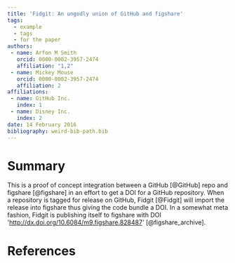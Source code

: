 ```yaml
---
title: 'Fidgit: An ungodly union of GitHub and figshare'
tags:
  - example
  - tags
  - for the paper
authors:
 - name: Arfon M Smith
   orcid: 0000-0002-3957-2474
   affiliation: "1,2"
 - name: Mickey Mouse
   orcid: 0000-0002-3957-2474
   affiliation: 2
affiliations:
 - name: GitHub Inc.
   index: 1
 - name: Disney Inc.
   index: 2
date: 14 February 2016
bibliography: weird-bib-path.bib
---
```


# Summary

This is a proof of concept integration between a GitHub [@GitHub] repo and figshare [@figshare] in an effort to get a DOI for a GitHub repository. When a repository is tagged for release on GitHub, Fidgit [@Fidgit] will import the release into figshare thus giving the code bundle a DOI. In a somewhat meta fashion, Fidgit is publishing itself to figshare with DOI 'http://dx.doi.org/10.6084/m9.figshare.828487' [@figshare_archive].

# References
